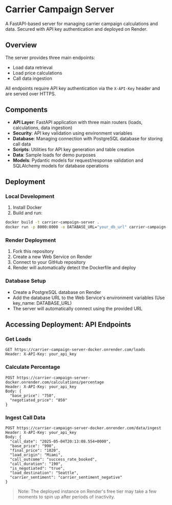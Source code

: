 # Carrier Campaign Server

A FastAPI-based server for managing carrier campaign calculations and data. Secured with API key authentication and deployed on Render.

## Overview

The server provides three main endpoints:
- Load data retrieval
- Load price calculations
- Call data ingestion

All endpoints require API key authentication via the `X-API-Key` header and are served over HTTPS.

## Components

- **API Layer**: FastAPI application with three main routers (loads, calculations, data ingestion)
- **Security**: API key validation using environment variables
- **Database**: Managing connection with PostgreSQL database for storing call data
- **Scripts**: Utilities for API key generation and table creation
- **Data**: Sample loads for demo purposes
- **Models**: Pydantic models for request/response validation and SQLAlchemy models for database operations

## Deployment

### Local Development
1. Install Docker
2. Build and run:
```bash
docker build -t carrier-campaign-server .
docker run -p 8000:8000 -e DATABASE_URL="your_db_url" carrier-campaign-server
```

### Render Deployment
1. Fork this repository
2. Create a new Web Service on Render
3. Connect to your GitHub repository
4. Render will automatically detect the Dockerfile and deploy

### Database Setup
- Create a PostgreSQL database on Render
- Add the database URL to the Web Service's environment variables (Use key_name: DATABASE_URL)
- The server will automatically connect using the provided URL

## Accessing Deployment: API Endpoints

### Get Loads
```http
GET https://carrier-campaign-server-docker.onrender.com/loads
Header: X-API-Key: your_api_key
```

### Calculate Percentage
```http
POST https://carrier-campaign-server-docker.onrender.com/calculations/percentage
Header: X-API-Key: your_api_key
Body: {
  "base_price": "750",
  "negotiated_price": "850"
}
```

### Ingest Call Data
```http
POST https://carrier-campaign-server-docker.onrender.com/data/ingest
Header: X-API-Key: your_api_key
Body: {
  "call_date": "2025-05-04T20:13:08.554+0000",
  "base_price": "990",
  "final_price": "1020",
  "load_origin": "Miami",
  "call_outcome": "success_rate_booked",
  "call_duration": "190",
  "is_negotiated": "true",
  "load_destination": "Seattle",
  "carrier_sentiment": "carrier_sentiment_negative"
}
```

> Note: The deployed instance on Render's free tier may take a few moments to spin up after periods of inactivity.
